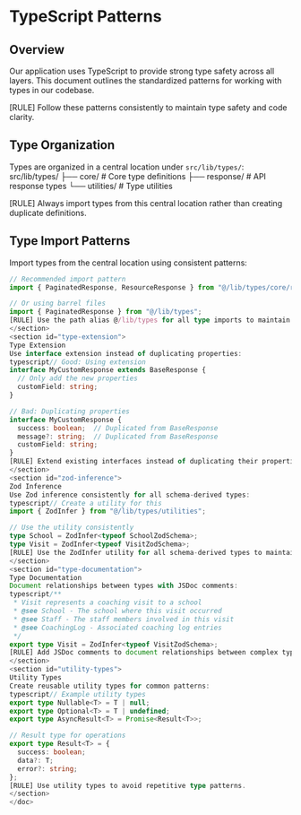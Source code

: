 <doc id="typescript-patterns">

# TypeScript Patterns

<section id="type-system-overview">

## Overview

Our application uses TypeScript to provide strong type safety across all layers. This document outlines the standardized patterns for working with types in our codebase.

[RULE] Follow these patterns consistently to maintain type safety and code clarity.

</section>

<section id="type-organization">

## Type Organization

Types are organized in a central location under `src/lib/types/`:
src/lib/types/
├── core/           # Core type definitions
├── response/       # API response types
└── utilities/      # Type utilities

[RULE] Always import types from this central location rather than creating duplicate definitions.

</section>

<section id="type-imports">

## Type Import Patterns

Import types from the central location using consistent patterns:

```typescript
// Recommended import pattern
import { PaginatedResponse, ResourceResponse } from "@/lib/types/core/response";

// Or using barrel files
import { PaginatedResponse } from "@/lib/types";
[RULE] Use the path alias @/lib/types for all type imports to maintain consistency.
</section>
<section id="type-extension">
Type Extension
Use interface extension instead of duplicating properties:
typescript// Good: Using extension
interface MyCustomResponse extends BaseResponse {
  // Only add the new properties
  customField: string;
}

// Bad: Duplicating properties
interface MyCustomResponse {
  success: boolean;  // Duplicated from BaseResponse
  message?: string;  // Duplicated from BaseResponse
  customField: string;
}
[RULE] Extend existing interfaces instead of duplicating their properties.
</section>
<section id="zod-inference">
Zod Inference
Use Zod inference consistently for all schema-derived types:
typescript// Create a utility for this
import { ZodInfer } from "@/lib/types/utilities";

// Use the utility consistently
type School = ZodInfer<typeof SchoolZodSchema>;
type Visit = ZodInfer<typeof VisitZodSchema>;
[RULE] Use the ZodInfer utility for all schema-derived types to maintain consistency.
</section>
<section id="type-documentation">
Type Documentation
Document relationships between types with JSDoc comments:
typescript/**
 * Visit represents a coaching visit to a school
 * @see School - The school where this visit occurred
 * @see Staff - The staff members involved in this visit
 * @see CoachingLog - Associated coaching log entries
 */
export type Visit = ZodInfer<typeof VisitZodSchema>;
[RULE] Add JSDoc comments to document relationships between complex types.
</section>
<section id="utility-types">
Utility Types
Create reusable utility types for common patterns:
typescript// Example utility types
export type Nullable<T> = T | null;
export type Optional<T> = T | undefined;
export type AsyncResult<T> = Promise<Result<T>>;

// Result type for operations
export type Result<T> = {
  success: boolean;
  data?: T;
  error?: string;
};
[RULE] Use utility types to avoid repetitive type patterns.
</section>
</doc>
